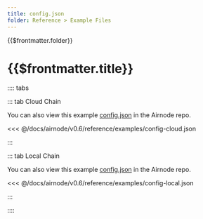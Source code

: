 ```yaml
---
title: config.json
folder: Reference > Example Files
---
```


<TitleSpan>{{$frontmatter.folder}}</TitleSpan>

# {{$frontmatter.title}}

<VersionWarning/>

:::: tabs

::: tab Cloud Chain

You can also view this example
[config.json](https://github.com/api3dao/airnode/blob/v0.6/packages/airnode-deployer/config/config.example.json)
in the Airnode repo.

<<< @/docs/airnode/v0.6/reference/examples/config-cloud.json

:::

::: tab Local Chain

You can also view this example
[config.json](https://github.com/api3dao/airnode/blob/v0.6/packages/airnode-node/config/config.example.json)
in the Airnode repo.

<<< @/docs/airnode/v0.6/reference/examples/config-local.json

:::

::::
